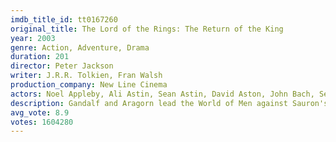 ```yaml
---
imdb_title_id: tt0167260
original_title: The Lord of the Rings: The Return of the King
year: 2003
genre: Action, Adventure, Drama
duration: 201
director: Peter Jackson
writer: J.R.R. Tolkien, Fran Walsh
production_company: New Line Cinema
actors: Noel Appleby, Ali Astin, Sean Astin, David Aston, John Bach, Sean Bean, Cate Blanchett, Orlando Bloom, Billy Boyd, Sadwyn Brophy, Alistair Browning, Marton Csokas, Richard Edge, Jason Fitch, Bernard Hill
description: Gandalf and Aragorn lead the World of Men against Sauron's army to draw his gaze from Frodo and Sam as they approach Mount Doom with the One Ring.
avg_vote: 8.9
votes: 1604280
---
```

